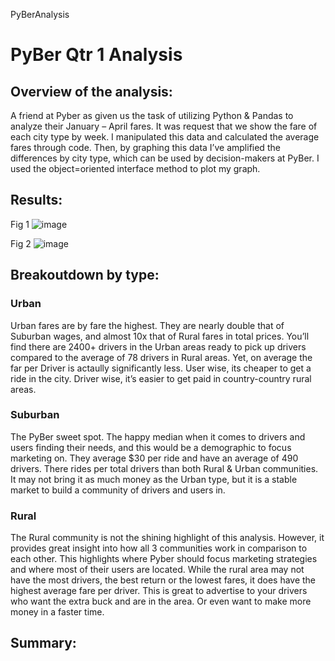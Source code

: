 PyBerAnalysis
# PyBer Qtr 1 Analysis

## Overview of the analysis: 
A friend at Pyber as given us the task of utilizing Python & Pandas to analyze their January – April fares. It was request that we show the fare of each city type by week. I manipulated this data and calculated the average fares through code. Then, by graphing this data I’ve amplified the differences by city type, which can be used by decision-makers at PyBer. I used the object=oriented interface method to plot my graph.

## Results:
Fig 1
![image](https://user-images.githubusercontent.com/96705257/151734290-a98683c9-b7bb-459d-b367-351b9fa67d9c.png)

Fig 2 
![image](https://user-images.githubusercontent.com/96705257/151734268-254ddbc6-98ce-415d-b41b-b91ee44d79bd.png)

## Breakoutdown by type:
### Urban
Urban fares are by fare the highest. They are nearly double that of Suburban wages, and almost 10x that of Rural fares in total prices. You’ll find there are 2400+ drivers in the Urban areas ready to pick up drivers compared to the average of 78 drivers in Rural areas. Yet, on average the far per Driver is actaully significantly less. User wise, its cheaper to get a ride in the city. Driver wise, it’s easier to get paid in country-country rural areas. 
### Suburban
The PyBer sweet spot. The happy median when it comes to drivers and users finding their needs, and this would be a demographic to focus marketing on. They average $30 per ride and have an average of 490 drivers. There rides per total drivers than both Rural & Urban communities. It may not bring it as much money as the Urban type, but it is a stable market to build a community of drivers and users in.
### Rural
The Rural community is not the shining highlight of this analysis. However, it provides great insight into how all 3 communities work in comparison to each other. This highlights where Pyber should focus marketing strategies and where most of their users are located. While the rural area may not have the most drivers, the best return or the lowest fares, it does have the highest average fare per driver. This is great to advertise to your drivers who want the extra buck and are in the area. Or even want to make more money in a faster time. 


## Summary:
